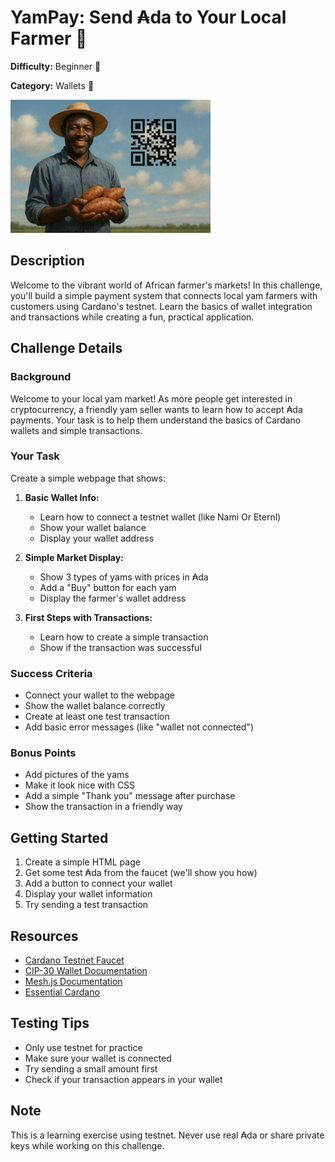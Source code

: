 # YamPay: Send ₳da to Your Local Farmer 🍠

**Difficulty:**  Beginner 🐣

**Category:** Wallets 👛

<img src="./banner.png" alt="YamPay - Send ₳da to Your Local Farmer" width="320"/>

## Description
Welcome to the vibrant world of African farmer's markets! In this challenge, you'll build a simple payment system that connects local yam farmers with customers using Cardano's testnet. Learn the basics of wallet integration and transactions while creating a fun, practical application.

## Challenge Details

### Background
Welcome to your local yam market! As more people get interested in cryptocurrency, a friendly yam seller wants to learn how to accept ₳da payments. Your task is to help them understand the basics of Cardano wallets and simple transactions.

### Your Task
Create a simple webpage that shows:

1. **Basic Wallet Info:**
   - Learn how to connect a testnet wallet (like Nami Or Eternl)
   - Show your wallet balance
   - Display your wallet address

2. **Simple Market Display:**
   - Show 3 types of yams with prices in ₳da
   - Add a "Buy" button for each yam
   - Display the farmer's wallet address

3. **First Steps with Transactions:**
   - Learn how to create a simple transaction
   - Show if the transaction was successful

### Success Criteria
- Connect your wallet to the webpage
- Show the wallet balance correctly
- Create at least one test transaction
- Add basic error messages (like "wallet not connected")

### Bonus Points
- Add pictures of the yams
- Make it look nice with CSS
- Add a simple "Thank you" message after purchase
- Show the transaction in a friendly way

## Getting Started
1. Create a simple HTML page
2. Get some test ₳da from the faucet (we'll show you how)
3. Add a button to connect your wallet
4. Display your wallet information
5. Try sending a test transaction

## Resources
- [Cardano Testnet Faucet](https://docs.cardano.org/cardano-testnet/tools/faucet)
- [CIP-30 Wallet Documentation](https://cips.cardano.org/cips/cip30/)
- [Mesh.js Documentation](https://meshjs.dev/)
- [Essential Cardano](https://www.essentialcardano.io/)

## Testing Tips
- Only use testnet for practice
- Make sure your wallet is connected
- Try sending a small amount first
- Check if your transaction appears in your wallet

## Note
This is a learning exercise using testnet. Never use real ₳da or share private keys while working on this challenge.
